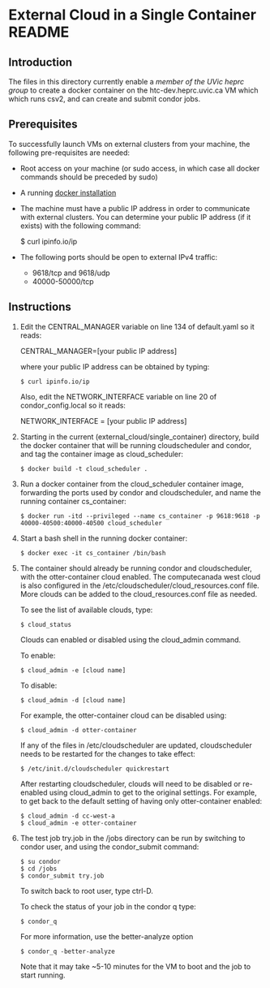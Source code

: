 # External Cloud in a Single Container README

## Introduction

The files in this directory currently enable a *member of the UVic heprc group* to create a docker container on the htc-dev.heprc.uvic.ca VM which which runs csv2, and can create and submit condor jobs.

## Prerequisites

To successfully launch VMs on external clusters from your machine, the following pre-requisites are needed:

* Root access on your machine (or sudo access, in which case all docker commands should be preceded by sudo)

* A running [docker installation](https://runnable.com/docker/install-docker-on-linux)

* The machine must have a public IP address in order to communicate with external clusters. You can determine your public IP address (if it exists) with the following command:

  $ curl ipinfo.io/ip

* The following ports should be open to external IPv4 traffic:

    * 9618/tcp and 9618/udp
    * 40000-50000/tcp

## Instructions

1. Edit the CENTRAL_MANAGER variable on line 134 of default.yaml so it reads: 

    CENTRAL_MANAGER=[your public IP address]

    where your public IP address can be obtained by typing: 

    ~~~~
    $ curl ipinfo.io/ip
    ~~~~

    Also, edit the NETWORK_INTERFACE variable on line 20 of condor_config.local so it reads:

    NETWORK_INTERFACE = [your public IP address]

2. Starting in the current (external_cloud/single_container) directory, build the docker container that will be running cloudscheduler and condor, and tag the container image as cloud_scheduler:

    ~~~~
    $ docker build -t cloud_scheduler .
    ~~~~
    
3. Run a docker container from the cloud_scheduler container image, forwarding the ports used by condor and cloudscheduler, and name the running container cs_container:

    ~~~~
    $ docker run -itd --privileged --name cs_container -p 9618:9618 -p 40000-40500:40000-40500 cloud_scheduler
    ~~~~

4. Start a bash shell in the running docker container:

    ~~~~
    $ docker exec -it cs_container /bin/bash
    ~~~~

5. The container should already be running condor and cloudscheduler, with the otter-container cloud enabled. The computecanada west cloud is also configured in the /etc/cloudscheduler/cloud_resources.conf file. More clouds can be added to the cloud_resources.conf file as needed. 

    To see the list of available clouds, type:

    ~~~~
    $ cloud_status 
    ~~~~


      Clouds can enabled or disabled using the cloud_admin command.

      To enable:

      ~~~~
      $ cloud_admin -e [cloud name]
      ~~~~

      To disable:

      ~~~~
      $ cloud_admin -d [cloud name]
      ~~~~

      For example, the otter-container cloud can be disabled using:

      ~~~~
      $ cloud_admin -d otter-container
      ~~~~
  
    If any of the files in /etc/cloudscheduler are updated, cloudscheduler needs to be restarted for the changes to take effect:

    ~~~~
    $ /etc/init.d/cloudscheduler quickrestart
    ~~~~

    After restarting cloudscheduler, clouds will need to be disabled or re-enabled using cloud_admin to get to the original settings. For example, to get back to the default setting of having only otter-container enabled:

    ~~~~
    $ cloud_admin -d cc-west-a
    $ cloud_admin -e otter-container
    ~~~~


6. The test job try.job in the /jobs directory can be run by switching to condor user, and using the condor_submit command:

    ~~~~
    $ su condor
    $ cd /jobs
    $ condor_submit try.job
    ~~~~

    To switch back to root user, type ctrl-D.

    To check the status of your job in the condor q type:

    ~~~~
    $ condor_q
    ~~~~

    For more information, use the better-analyze option

    ~~~~
    $ condor_q -better-analyze
    ~~~~

    Note that it may take ~5-10 minutes for the VM to boot and the job to start running.

    

